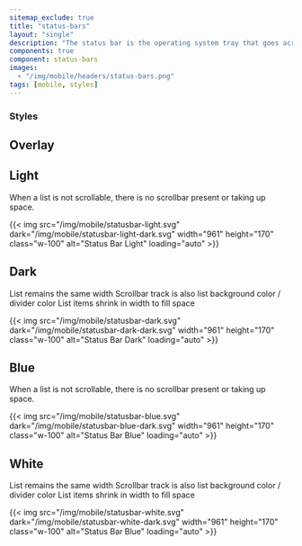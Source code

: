 ```yaml
---
sitemap_exclude: true
title: "status-bars"
layout: "single"
description: "The status bar is the operating system tray that goes across the top of the device screen."
components: true
component: status-bars
images:
  - "/img/mobile/headers/status-bars.png"
tags: [mobile, styles]
---
```


### Styles

## Overlay

## Light

When a list is not scrollable, there is no scrollbar present or taking up space.

{{< img src="/img/mobile/statusbar-light.svg" dark="/img/mobile/statusbar-light-dark.svg" width="961" height="170" class="w-100" alt="Status Bar Light" loading="auto" >}}

## Dark

List remains the same width
Scrollbar track is also list background color / divider color
List items shrink in width to fill space

{{< img src="/img/mobile/statusbar-dark.svg" dark="/img/mobile/statusbar-dark-dark.svg" width="961" height="170" class="w-100" alt="Status Bar Dark" loading="auto" >}}

## Blue

When a list is not scrollable, there is no scrollbar present or taking up space.

{{< img src="/img/mobile/statusbar-blue.svg" dark="/img/mobile/statusbar-blue-dark.svg" width="961" height="170" class="w-100" alt="Status Bar Blue" loading="auto" >}}

## White

List remains the same width
Scrollbar track is also list background color / divider color
List items shrink in width to fill space

{{< img src="/img/mobile/statusbar-white.svg" dark="/img/mobile/statusbar-white-dark.svg" width="961" height="170" class="w-100" alt="Status Bar Blue" loading="auto" >}}
